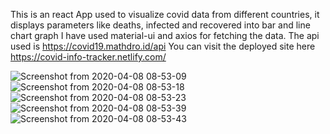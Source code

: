 This is an react App used to visualize covid data from different countries, it displays parameters like deaths, infected and recovered into bar and line chart graph 
I have used material-ui and axios for fetching the data. The api used is https://covid19.mathdro.id/api
You can visit the deployed site here https://covid-info-tracker.netlify.com/

![Screenshot from 2020-04-08 08-53-09](https://user-images.githubusercontent.com/44047478/78806353-29d9db80-79e0-11ea-9783-d36926e61b25.png)
![Screenshot from 2020-04-08 08-53-18](https://user-images.githubusercontent.com/44047478/78806365-2b0b0880-79e0-11ea-90f4-579de3d48275.png)
![Screenshot from 2020-04-08 08-53-23](https://user-images.githubusercontent.com/44047478/78806367-2c3c3580-79e0-11ea-9306-f87281b2389c.png)
![Screenshot from 2020-04-08 08-53-39](https://user-images.githubusercontent.com/44047478/78806372-2cd4cc00-79e0-11ea-832c-a4998397834e.png)
![Screenshot from 2020-04-08 08-53-43](https://user-images.githubusercontent.com/44047478/78806376-2e05f900-79e0-11ea-8d9a-3386d600419d.png)
